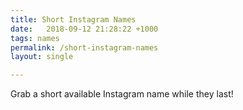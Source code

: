 ```yaml
---
title: Short Instagram Names
date:   2018-09-12 21:28:22 +1000
tags: names
permalink: /short-instagram-names
layout: single

---
```


Grab a short available Instagram name while they last!
